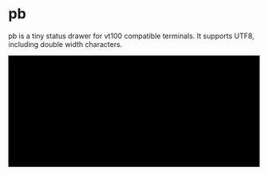 # pb

pb is a tiny status drawer for vt100 compatible terminals. It supports UTF8,
including double width characters.

![Demo](https://raw.githubusercontent.com/Gottox/pb/master/demo.gif)
